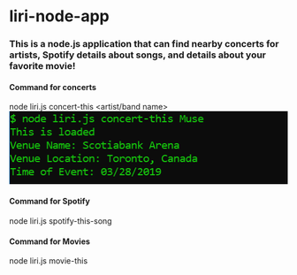 # liri-node-app

### This is a node.js application that can find nearby concerts for artists, Spotify details about songs, and details about your favorite movie!

#### Command for concerts
  node liri.js concert-this <artist/band name>
  ![Concert Command](/images/concert-this.PNG)

#### Command for Spotify
  node liri.js spotify-this-song <song title>

#### Command for Movies
  node liri.js movie-this
